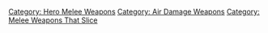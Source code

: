 [Category: Hero Melee Weapons](Category:_Hero_Melee_Weapons "wikilink")
[Category: Air Damage Weapons](Category:_Air_Damage_Weapons "wikilink")
[Category: Melee Weapons That
Slice](Category:_Melee_Weapons_That_Slice "wikilink")
